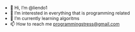 - 👋 Hi, I’m @liendo1
- 👀 I’m interested in everything that is programming related
- 🌱 I’m currently learning algoritms
- 📫 How to reach me programmingstress@gmail.com

<!---
liendo1/liendo1 is a ✨ special ✨ repository because its `README.md` (this file) appears on your GitHub profile.
You can click the Preview link to take a look at your changes.
--->
